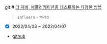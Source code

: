 git # [더 자바, 애플리케이션을 테스트하는 다양한 방법](https://www.inflearn.com/course/the-java-application-test/dashboard)

> `inflearn` - `백기선`

- [x] 2022/04/03 ~ 2022/04/07

- [github](https://github.com/keesun/inflearn-the-java-test)
